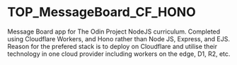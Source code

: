 # TOP_MessageBoard_CF_HONO
Message Board app for The Odin Project NodeJS curriculum.
Completed using Cloudflare Workers, and Hono rather than Node JS, Express, and EJS.
Reason for the prefered stack is to deploy on Cloudflare and utilise their technology in one cloud provider including workers on the edge, D1, R2, etc.